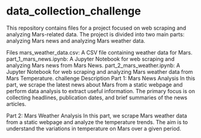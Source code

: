 # data_collection_challenge
This repository contains files for a project focused on web scraping and analyzing Mars-related data. The project is divided into two main parts: analyzing Mars news and analyzing Mars weather data.

Files
mars_weather_data.csv: A CSV file containing weather data for Mars.
part_1_mars_news.ipynb: A Jupyter Notebook for web scraping and analyzing Mars news from Mars News.
part_2_mars_weather.ipynb: A Jupyter Notebook for web scraping and analyzing Mars weather data from Mars Temperature.
challenge Description
Part 1: Mars News Analysis
In this part, we scrape the latest news about Mars from a static webpage and perform data analysis to extract useful information. The primary focus is on collecting headlines, publication dates, and brief summaries of the news articles.

Part 2: Mars Weather Analysis
In this part, we scrape Mars weather data from a static webpage and analyze the temperature trends. The aim is to understand the variations in temperature on Mars over a given period.